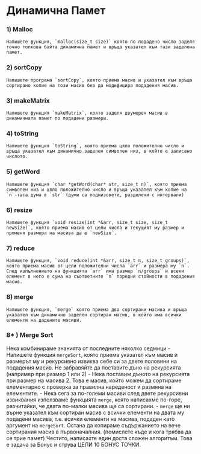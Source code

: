 # Динамична Памет

### 1) Malloc
    Напишете функция, `malloc(size_t size)` която по подадено число заделя точно толкова байта динамична памет и връща указател към тази заделена памет.

### 2) sortCopy
    Напишете програма `sortCopy`, която приема масив и указател към връща сортирано копие на този масив без да модифицира подадения масив.

### 3) makeMatrix
    Напишете функция `makeMatrix`, която заделя двумерен масив в динамичната памет по подадени размери.

### 4) toString
    Напишете функция `toString`, която приема цяло положително число и връща указател към динамично заделен символен низ, в който е записано числото.

### 5) getWord
    Напишете функция `char *getWord(char* str, size_t n)`, която приема символен низ и цяло положително число и връща указател към копие на `n`-тата дума в `str` (думи са поднизовете, разделени с интервали)

### 6) resize
    Напишете функция `void resize(int *&arr, size_t size, size_t newSize)`, която приема масив от цели числа и текущият му размер и променя размера на масива да е `newSize`.

### 7) reduce
    Напишете функция, `void reduce(int *&arr, size_t n, size_t groups)`, която приема масив от цели положителни числа `arr` и размера му `n`. След изпълнението на функцията `arr` има размер `n/groups` и всеки елемент в него е сума на съответните `n` поредни стойности в подадения масив.

### 8) merge
    Напишете функция, `merge` която приема два сортирани масива и връща указател към динамично заделен сортиран масив, в който има всички елементи на дадените масиви.

### 8* ) Merge Sort
Нека комбинираме знанията от последните няколко седмици
    - Напишете функция `mergeSort`, която приема указател към масив и размерът му и рекурсивно извиква себе си за двете половини на подадения масив. Не забравяйте да поставите дъно на рекурсията (например при размер 1 или 2)
    - Нека поставим дъното на рекурсията при размер на масива 2. Това е масив, който можем да сортираме елементарно с проверка за правилна нареденост и размяна на елементите.
    - Нека сега за по-големи масиви след двете рекурсивни извиквания използваме функцията `merge`, която написахме по-горе, разчитайки, че двата по-малки масива ще са сортирани.
    - `merge` ще ни върне указател към сортиран масив с всички елементи на двата му подадени масива, т.е. всички елементи на масива, подаден като аргумент на `mergeSort`. Остана да копираме съдържанието на вече сортирания масив в първоначалния. (помислете къде и кога трябва да се трие памет)
Честито, написахте един доста сложен алгоритъм. Това е задача за Бонус и струва ЦЕЛИ 10 БОНУС ТОЧКИ.
